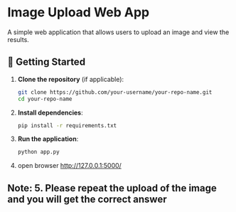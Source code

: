 # Image Upload Web App

A simple web application that allows users to upload an image and view the results.

## 🚀 Getting Started

1. **Clone the repository** (if applicable):
   ```bash
   git clone https://github.com/your-username/your-repo-name.git 
   cd your-repo-name
   
2. **Install dependencies**:
   ```bash
   pip install -r requirements.txt
   
3. **Run the application**:
   ```bash
   python app.py

4. open browser
      http://127.0.0.1:5000/

## Note: 5. Please repeat the upload of the image and you will get the correct answer